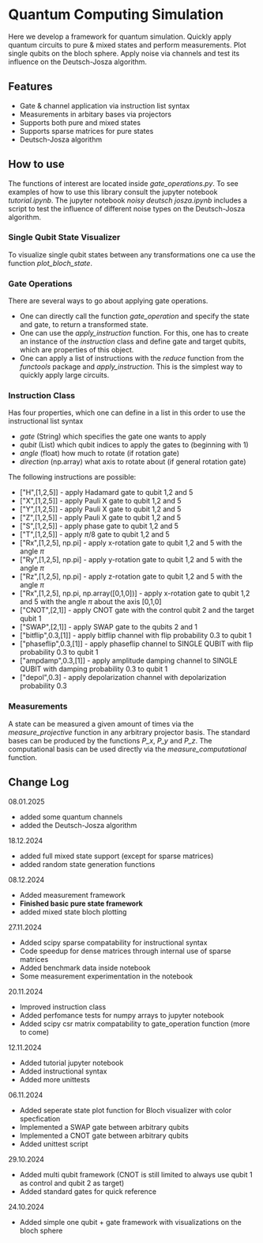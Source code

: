# Quantum Computing Simulation

Here we develop a framework for quantum simulation. Quickly apply quantum circuits to pure & mixed states and perform measurements. Plot single qubits on the bloch sphere. Apply noise via channels and test its influence on the Deutsch-Josza algorithm.

## Features
- Gate & channel application via instruction list syntax
- Measurements in arbitary bases via projectors
- Supports both pure and mixed states
- Supports sparse matrices for pure states
- Deutsch-Josza algorithm

## How to use
The functions of interest are located inside _gate_operations.py_. To see examples of how to use this library consult the jupyter notebook _tutorial.ipynb_. The jupyter notebook _noisy deutsch josza.ipynb_ includes a script to test the influence of different noise types on the Deutsch-Josza algorithm.

### Single Qubit State Visualizer
To visualize single qubit states between any transformations one ca use the function _plot_bloch_state_.

### Gate Operations
There are several ways to go about applying gate operations. 
- One can directly call the function _gate_operation_ and specify the state and gate, to return a transformed state.
- One can use the _apply_instruction_ function. For this, one has to create an instance of the _instruction_ class and define gate and target qubits, which are properties of this object.
- One can apply a list of instructions with the _reduce_ function from the _functools_ package and _apply_instruction_. This is the simplest way to quickly apply large circuits. 

### Instruction Class
Has four properties, which one can define in a list in this order to use the instructional list syntax
 - _gate_ (String) which specifies the gate one wants to apply
 - _qubit_ (List) which qubit indices to apply the gates to (beginning with 1)
 - _angle_ (float) how much to rotate (if rotation gate)
 - _direction_ (np.array) what axis to rotate about (if general rotation gate)

The following instructions are possible:
- ["H",[1,2,5]] - apply Hadamard gate to qubit 1,2 and 5
- ["X",[1,2,5]] - apply Pauli X gate to qubit 1,2 and 5
- ["Y",[1,2,5]] - apply Pauli X gate to qubit 1,2 and 5
- ["Z",[1,2,5]] - apply Pauli X gate to qubit 1,2 and 5
- ["S",[1,2,5]] - apply phase gate to qubit 1,2 and 5
- ["T",[1,2,5]] - apply $\pi/8$ gate to qubit 1,2 and 5
- ["Rx",[1,2,5], np.pi] - apply x-rotation gate to qubit 1,2 and 5 with the angle $\pi$
- ["Ry",[1,2,5], np.pi] - apply y-rotation gate to qubit 1,2 and 5 with the angle $\pi$
- ["Rz",[1,2,5], np.pi] - apply z-rotation gate to qubit 1,2 and 5 with the angle $\pi$
- ["Rx",[1,2,5], np.pi, np.array([0,1,0])] - apply x-rotation gate to qubit 1,2 and 5 with the angle $\pi$ about the axis [0,1,0]
- ["CNOT",[2,1]] - apply CNOT gate with the control qubit 2 and the target qubit 1
- ["SWAP",[2,1]] - apply SWAP gate to the qubits 2 and 1
- ["bitflip",0.3,[1]] - apply bitflip channel with flip probability 0.3 to qubit 1
- ["phaseflip",0.3,[1]] - apply phaseflip channel to SINGLE QUBIT with flip probability 0.3 to qubit 1
- ["ampdamp",0.3,[1]] - apply amplitude damping channel to SINGLE QUBIT with damping probability 0.3 to qubit 1
- ["depol",0.3] - apply depolarization channel with depolarization probability 0.3
  

### Measurements
A state can be measured a given amount of times via the _measure_projective_ function in any arbitrary projector basis. The standard bases can be produced by the functions _P_x_, _P_y_ and _P_z_. The computational basis can be used directly via the _measure_computational_ function.

## Change Log
08.01.2025
+ added some quantum channels
+ added the Deutsch-Josza algorithm

18.12.2024
+ added full mixed state support (except for sparse matrices)
+ added random state generation functions

08.12.2024
+ Added measurement framework
+ **Finished basic pure state framework**
+ added mixed state bloch plotting

27.11.2024
+ Added scipy sparse compatability for instructional syntax
+ Code speedup for dense matrices through internal use of sparse matrices
+ Added benchmark data inside notebook 
+ Some measurement experimentation in the notebook

20.11.2024
+ Improved instruction class
+ Added perfomance tests for numpy arrays to jupyter notebook
+ Added scipy csr matrix compatability to gate_operation function (more to come)

12.11.2024
+ Added tutorial jupyter notebook
+ Added instructional syntax
+ Added more unittests

06.11.2024
+ Added seperate state plot function for Bloch visualizer with color specfication
+ Implemented a SWAP gate between arbitrary qubits
+ Implemented a CNOT gate between arbitrary qubits
+ Added unittest script

29.10.2024
+ Added multi qubit framework (CNOT is still limited to always use qubit 1 as control and qubit 2 as target)
+ Added standard gates for quick reference

24.10.2024
+ Added simple one qubit + gate framework with visualizations on the bloch sphere
